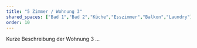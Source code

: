 ```yaml
---
title: "5 Zimmer / Wohnung 3"
shared_spaces: ["Bad 1","Bad 2","Küche","Esszimmer","Balkon","Laundry"]
order: 10
---
```

Kurze Beschreibung der Wohnung 3 …
